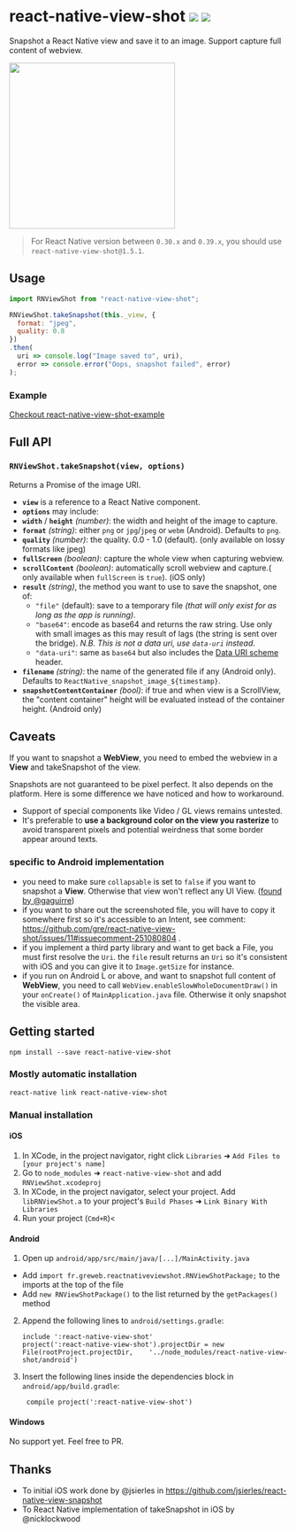 
# react-native-view-shot ![](https://img.shields.io/npm/v/react-native-view-shot.svg) ![](https://img.shields.io/badge/react--native-%2040+-05F561.svg)

Snapshot a React Native view and save it to an image.
Support capture full content of webview.

<img src="https://github.com/gre/react-native-view-shot-example/raw/master/docs/recursive.gif" width=300 />

> For React Native version between `0.30.x` and `0.39.x`, you should use `react-native-view-shot@1.5.1`.

## Usage

```js
import RNViewShot from "react-native-view-shot";

RNViewShot.takeSnapshot(this._view, {
  format: "jpeg",
  quality: 0.8
})
.then(
  uri => console.log("Image saved to", uri),
  error => console.error("Oops, snapshot failed", error)
);
```

### Example

[Checkout react-native-view-shot-example](https://github.com/gre/react-native-view-shot-example)

## Full API

### `RNViewShot.takeSnapshot(view, options)`

Returns a Promise of the image URI.

- **`view`** is a reference to a React Native component.
- **`options`** may include:
 - **`width`** / **`height`** *(number)*: the width and height of the image to capture.
 - **`format`** *(string)*: either `png` or `jpg`/`jpeg` or `webm` (Android). Defaults to `png`.
 - **`quality`** *(number)*: the quality. 0.0 - 1.0 (default). (only available on lossy formats like jpeg)
 - **`fullScreen`** *(boolean)*: capture the whole view when capturing webview.
 - **`scrollContent`** *(boolean)*: automatically scroll webview and capture.( only available when `fullScreen` is `true`). (iOS only)
 - **`result`** *(string)*, the method you want to use to save the snapshot, one of:
    - `"file"` (default): save to a temporary file *(that will only exist for as long as the app is running)*.
    - `"base64"`: encode as base64 and returns the raw string. Use only with small images as this may result of lags (the string is sent over the bridge). *N.B. This is not a data uri, use `data-uri` instead*.
    - `"data-uri"`: same as `base64` but also includes the [Data URI scheme](https://en.wikipedia.org/wiki/Data_URI_scheme) header.
 - **`filename`** *(string)*: the name of the generated file if any (Android only). Defaults to `ReactNative_snapshot_image_${timestamp}`.
 - **`snapshotContentContainer`** *(bool)*: if true and when view is a ScrollView, the "content container" height will be evaluated instead of the container height. (Android only)

## Caveats

If you want to snapshot a **WebView**, you need to embed the webview in a **View** and takeSnapshot of the view.

Snapshots are not guaranteed to be pixel perfect. It also depends on the platform. Here is some difference we have noticed and how to workaround.

- Support of special components like Video / GL views remains untested.
- It's preferable to **use a background color on the view you rasterize** to avoid transparent pixels and potential weirdness that some border appear around texts.

### specific to Android implementation

- you need to make sure `collapsable` is set to `false` if you want to snapshot a **View**. Otherwise that view won't reflect any UI View. ([found by @gaguirre](https://github.com/gre/react-native-view-shot/issues/7#issuecomment-245302844))
- if you want to share out the screenshoted file, you will have to copy it somewhere first so it's accessible to an Intent, see comment: https://github.com/gre/react-native-view-shot/issues/11#issuecomment-251080804 .
- if you implement a third party library and want to get back a File, you must first resolve the `Uri`. the `file` result returns an `Uri` so it's consistent with iOS and you can give it to `Image.getSize` for instance.
- if you run on Android L or above, and want to snapshot full content of **WebView**, you need to call `WebView.enableSlowWholeDocumentDraw()` in your `onCreate()` of `MainApplication.java` file. Otherwise it only snapshot the visible area.

## Getting started

```
npm install --save react-native-view-shot
```

### Mostly automatic installation

```
react-native link react-native-view-shot
```

### Manual installation

#### iOS

1. In XCode, in the project navigator, right click `Libraries` ➜ `Add Files to [your project's name]`
2. Go to `node_modules` ➜ `react-native-view-shot` and add `RNViewShot.xcodeproj`
3. In XCode, in the project navigator, select your project. Add `libRNViewShot.a` to your project's `Build Phases` ➜ `Link Binary With Libraries`
4. Run your project (`Cmd+R`)<

#### Android

1. Open up `android/app/src/main/java/[...]/MainActivity.java`
 - Add `import fr.greweb.reactnativeviewshot.RNViewShotPackage;` to the imports at the top of the file
 - Add `new RNViewShotPackage()` to the list returned by the `getPackages()` method
2. Append the following lines to `android/settings.gradle`:
 	```
 	include ':react-native-view-shot'
 	project(':react-native-view-shot').projectDir = new File(rootProject.projectDir, 	'../node_modules/react-native-view-shot/android')
 	```
3. Insert the following lines inside the dependencies block in `android/app/build.gradle`:
 	```
     compile project(':react-native-view-shot')
 	```

#### Windows

No support yet. Feel free to PR.


## Thanks

- To initial iOS work done by @jsierles in https://github.com/jsierles/react-native-view-snapshot
- To React Native implementation of takeSnapshot in iOS by @nicklockwood
